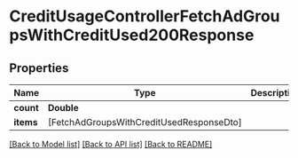 # CreditUsageControllerFetchAdGroupsWithCreditUsed200Response

## Properties
Name | Type | Description | Notes
------------ | ------------- | ------------- | -------------
**count** | **Double** |  | [optional] 
**items** | [FetchAdGroupsWithCreditUsedResponseDto] |  | [optional] 

[[Back to Model list]](../README.md#documentation-for-models) [[Back to API list]](../README.md#documentation-for-api-endpoints) [[Back to README]](../README.md)


